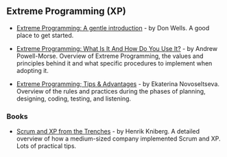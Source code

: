 ## Extreme Programming (XP)

- [Extreme Programming: A gentle introduction](http://www.extremeprogramming.org/) - by Don Wells. A good place to get started.

- [Extreme Programming: What Is It And How Do You Use It?](https://airbrake.io/blog/sdlc/extreme-programming) - by Andrew Powell-Morse. Overview of Extreme Programming, the values and principles behind it and what specific procedures to implement when adopting it.

- [Extreme Programming; Tips & Advantages](https://apiumhub.com/tech-blog-barcelona/extreme-programming-tips-advantages/) - by Ekaterina Novoseltseva. Overview of the rules and practices during the phases of planning, designing, coding, testing, and listening.

### Books

- [Scrum and XP from the Trenches](https://www.infoq.com/minibooks/scrum-xp-from-the-trenches-2) - by Henrik Kniberg. A detailed overview of how a medium-sized company implemented Scrum and XP. Lots of practical tips.
